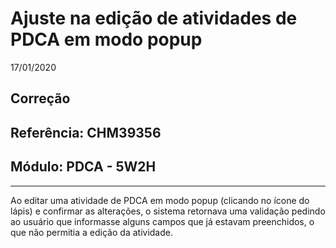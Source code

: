 # Ajuste na edição de atividades de PDCA em modo popup
17/01/2020
## Correção
## Referência: CHM39356
## Módulo: PDCA - 5W2H
***

Ao editar uma atividade de PDCA em modo popup (clicando no ícone do lápis) e confirmar as alterações, o sistema retornava uma validação pedindo ao usuário que informasse alguns campos que já estavam preenchidos, o que não permitia a edição da atividade.

